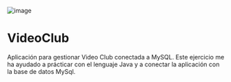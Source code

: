 ![image](https://github.com/user-attachments/assets/7bf147a6-b428-4742-aac5-71989915272e)


# VideoClub
Aplicación para gestionar Video Club conectada a MySQL. Este ejercicio me ha ayudado a prácticar con el lenguaje Java y a conectar la aplicación con la base de datos MySql.
